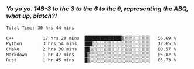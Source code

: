 ### ***Yo yo yo. 148-3 to the 3 to the 6 to the 9, representing the ABQ, what up, biatch?!***

<!--START_SECTION:waka-->

```txt
Total Time: 30 hrs 44 mins

C++           17 hrs 28 mins  ██████████████▒░░░░░░░░░░   56.69 %
Python        3 hrs 54 mins   ███░░░░░░░░░░░░░░░░░░░░░░   12.65 %
CMake         2 hrs 38 mins   ██░░░░░░░░░░░░░░░░░░░░░░░   08.57 %
Markdown      1 hr 47 mins    █▒░░░░░░░░░░░░░░░░░░░░░░░   05.82 %
Rust          1 hr 45 mins    █▒░░░░░░░░░░░░░░░░░░░░░░░   05.73 %
```

<!--END_SECTION:waka-->

<!--
**AJMC2002/AJMC2002** is a ✨ _special_ ✨ repository because its `README.md` (this file) appears on your GitHub profile.

Here are some ideas to get you started:

- 🔭 I’m currently working on ...
- 🌱 I’m currently learning ...
- 👯 I’m looking to collaborate on ...
- 🤔 I’m looking for help with ...
- 💬 Ask me about ...
- 📫 How to reach me: ...
- 😄 Pronouns: ...
- ⚡ Fun fact: ...
-->
